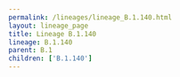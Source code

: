 ```yaml
---
permalink: /lineages/lineage_B.1.140.html
layout: lineage_page
title: Lineage B.1.140
lineage: B.1.140
parent: B.1
children: ['B.1.140']
---
```

